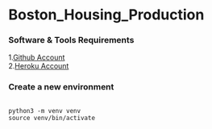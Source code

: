 # Boston_Housing_Production


### Software & Tools Requirements

1.[Github Account](https://github.com)<br>
2.[Heroku Account](https://www.heroku.com)

### Create a new environment 

```

python3 -m venv venv
source venv/bin/activate

```
